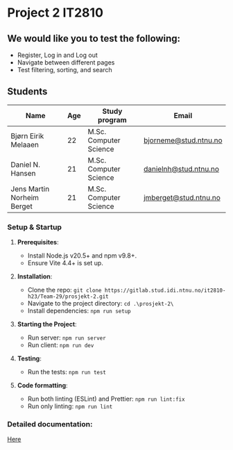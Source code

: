 # Project 2 IT2810


## We would like you to test the following:
- Register, Log in and Log out
- Navigate between different pages
- Test filtering, sorting, and search

## Students

| Name                       | Age | Study program          | Email                 |
| -------------------------- | --- | ---------------------- | --------------------- |
| Bjørn Eirik Melaaen        | 22  | M.Sc. Computer Science | bjorneme@stud.ntnu.no |
| Daniel N. Hansen           | 21  | M.Sc. Computer Science | danielnh@stud.ntnu.no |
| Jens Martin Norheim Berget | 21  | M.Sc. Computer Science | jmberget@stud.ntnu.no |

### Setup & Startup

1. **Prerequisites**:

   - Install Node.js v20.5+ and npm v9.8+.
   - Ensure Vite 4.4+ is set up.

2. **Installation**:

   - Clone the repo: `git clone https://gitlab.stud.idi.ntnu.no/it2810-h23/Team-29/prosjekt-2.git`
   - Navigate to the project directory: `cd .\prosjekt-2\`
   - Install dependencies: `npm run setup`

3. **Starting the Project**:

   - Run server: `npm run server`
   - Run client: `npm run dev`

4. **Testing**:

   - Run the tests: `npm run test`

5. **Code formatting**:

   - Run both linting (ESLint) and Prettier: `npm run lint:fix`
   - Run only linting: `npm run lint`

### Detailed documentation:

[Here](https://gitlab.stud.idi.ntnu.no/it2810-h23/Team-29/prosjekt-2/-/wikis/home)

